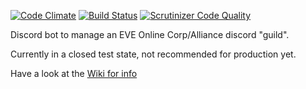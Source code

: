 [![Code Climate](https://codeclimate.com/github/shibdib/EVE-Discord-Bot/badges/gpa.svg)](https://codeclimate.com/github/shibdib/EVE-Discord-Bot)  [![Build Status](https://scrutinizer-ci.com/g/shibdib/EVE-Discord-Bot/badges/build.png?b=master)](https://scrutinizer-ci.com/g/shibdib/EVE-Discord-Bot/build-status/master)  [![Scrutinizer Code Quality](https://scrutinizer-ci.com/g/shibdib/EVE-Discord-Bot/badges/quality-score.png?b=master)](https://scrutinizer-ci.com/g/shibdib/EVE-Discord-Bot/?branch=master)


Discord bot to manage an EVE Online Corp/Alliance discord "guild".

Currently in a closed test state, not recommended for production yet.

Have a look at the [Wiki for info](https://github.com/shibdib/EVE-Discord-Bot/wiki)
